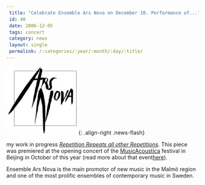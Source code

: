 ```yaml
---
 title: "Celebrate Ensemble Ars Nova on December 10. Performance of..."
 id: 40
 date: 2006-12-05
 tags: concert
 category: news
 layout: single
 permalink: /:categories/:year/:month/:day/:title/
---
```

![image-right](/assets/images/Ars_Nova_logo.jpg){: .align-right .news-flash}

my work in progress <a href="http://www.henrikfrisk.com/index.jsp?metaId=music&amp;id=comp&amp;field=id&amp;query=8&amp;show=1#8"><em>Repetition Repeats all other Repetitions</em></a>. This piece was premiered at the opening concert of the <a href="http://cemc.ccom.edu.cn/">MusicAcoustica</a> festival in Beijing in October of this year (read more about that event<a href="http://www.henrikfrisk.com/index.jsp?metaId=music&amp;id=news&amp;about=1&amp;field=id&amp;query=38&amp;show=-1">here</a>).</p> 
<p>Ensemble Ars Nova is the main promotor of new music in the Malm&ouml; region and one of the most prolific ensembles of contemporary music in Sweden.

